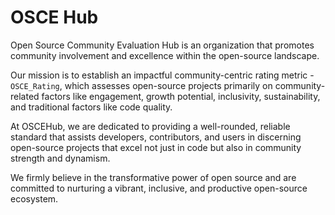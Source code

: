 # OSCE Hub

Open Source Community Evaluation  Hub is an organization that promotes community involvement and excellence within the open-source landscape. 

Our mission is to establish an impactful community-centric rating metric - `OSCE_Rating`, which assesses open-source projects primarily on community-related factors like engagement, growth potential, inclusivity, sustainability, and traditional factors like code quality. 

At OSCEHub, we are dedicated to providing a well-rounded, reliable standard that assists developers, contributors, and users in discerning open-source projects that excel not just in code but also in community strength and dynamism.

We firmly believe in the transformative power of open source and are committed to nurturing a vibrant, inclusive, and productive open-source ecosystem.

